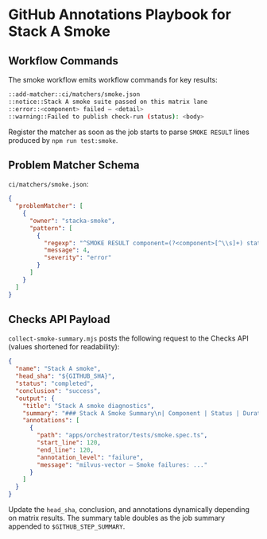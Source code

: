# GitHub Annotations Playbook for Stack A Smoke

## Workflow Commands

The smoke workflow emits workflow commands for key results:

```bash
::add-matcher::ci/matchers/smoke.json
::notice::Stack A smoke suite passed on this matrix lane
::error::<component> failed — <detail>
::warning::Failed to publish check-run (status): <body>
```

Register the matcher as soon as the job starts to parse `SMOKE RESULT` lines produced by `npm run test:smoke`.

## Problem Matcher Schema

`ci/matchers/smoke.json`:

```json
{
  "problemMatcher": [
    {
      "owner": "stacka-smoke",
      "pattern": [
        {
          "regexp": "^SMOKE RESULT component=(?<component>[^\\s]+) status=(?<status>fail) duration_ms=(?<duration>\\d+) detail=(?<message>.+)$",
          "message": 4,
          "severity": "error"
        }
      ]
    }
  ]
}
```

## Checks API Payload

`collect-smoke-summary.mjs` posts the following request to the Checks API (values shortened for readability):

```json
{
  "name": "Stack A smoke",
  "head_sha": "${GITHUB_SHA}",
  "status": "completed",
  "conclusion": "success",
  "output": {
    "title": "Stack A smoke diagnostics",
    "summary": "### Stack A Smoke Summary\n| Component | Status | Duration (s) | Detail |\n...",
    "annotations": [
      {
        "path": "apps/orchestrator/tests/smoke.spec.ts",
        "start_line": 120,
        "end_line": 120,
        "annotation_level": "failure",
        "message": "milvus-vector — Smoke failures: ..."
      }
    ]
  }
}
```

Update the `head_sha`, conclusion, and annotations dynamically depending on matrix results. The summary table doubles as the job summary appended to `$GITHUB_STEP_SUMMARY`.
